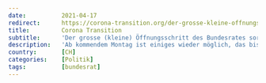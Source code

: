 ```yaml
---
date:          2021-04-17
redirect:      https://corona-transition.org/der-grosse-kleine-offnungsschritt-des-bundesrates-sorgt-bei-den-linken-fur
title:         Corona Transition
subtitle:      'Der grosse (kleine) Öffnungsschritt des Bundesrates sorgt bei den Linken für heisse Köpfe'
description:   'Ab kommendem Montag ist einiges wieder möglich, das bisher mutmasslich verboten war: Kino- und Theaterbesuche, Sportaktivitäten draussen und in (...)'
country:       [CH]
categories:    [Politik]
tags:          [bundesrat]
---
```

